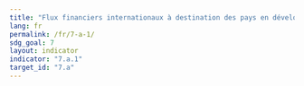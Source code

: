 ```yaml
---
title: "Flux financiers internationaux à destination des pays en développement à l’appui de la recherche-développement dans le domaine des énergies propres et de la production d’énergie renouvelable, notamment au moyen de systèmes hybrides"
lang: fr
permalink: /fr/7-a-1/
sdg_goal: 7
layout: indicator
indicator: "7.a.1"
target_id: "7.a"
---
```


